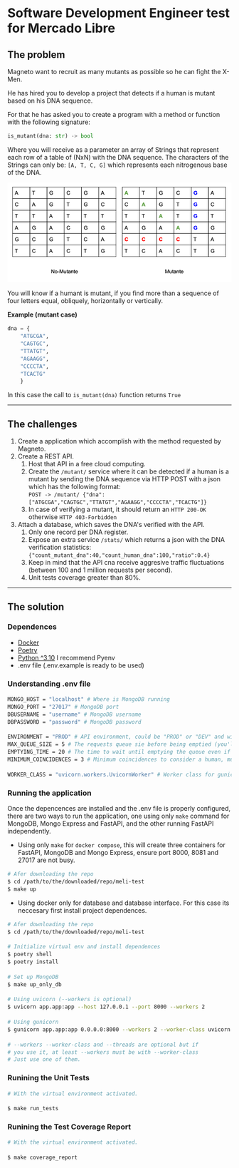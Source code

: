 # Software Development Engineer test for Mercado Libre

## The problem

Magneto want to recruit as many mutants as possible so he can fight the X-Men.

He has hired you to develop a project that detects if a human is mutant based on his DNA sequence.

For that he has asked you to create a program with a method or function with the following signature:

```python
is_mutant(dna: str) -> bool
```

Where you will receive as a parameter an array of Strings that represent each row of a table of (NxN)
with the DNA sequence. The characters of the Strings can only be: ```[A, T, C, G]``` which represents each
nitrogenous base of the DNA.

![example](/assets/example.png)

You will know if a humant is mutant, if you find more than a sequence of four letters equal, obliquely, horizontally
or vertically.

**Example (mutant case)**

```python
dna = {
    "ATGCGA",
    "CAGTGC",
    "TTATGT",
    "AGAAGG",
    "CCCCTA",
    "TCACTG"
    }
```
In this case the call to ```is_mutant(dna)``` function returns ```True```

---

## The challenges

1. Create a application which accomplish with the method requested by Magneto.
2. Create a REST API.
   1. Host that API in a free cloud computing.
   2. Create the ```/mutant/``` service where it can be detected if a human is a mutant by sending the DNA sequence via HTTP
   POST with a json which has the following format: <br>
   ```POST -> /mutant/ {"dna":["ATGCGA","CAGTGC","TTATGT","AGAAGG","CCCCTA","TCACTG"]}```
   3. In case of verifying a mutant, it should return an ```HTTP 200-OK``` otherwise ```HTTP 403-Forbidden```
3. Attach a database, which saves the DNA's verified with the API.
   1. Only one record per DNA register.
   2. Expose an extra service ```/stats/``` which returns a json with the DNA verification statistics: <br>
   ```{"count_mutant_dna":40,"count_human_dna":100,"ratio":0.4} ```
   3. Keep in mind that the API cna receive aggresive traffic fluctuations (between 100 and 1 million requests per second).
   4. Unit tests coverage greater than 80%.

---

## The solution

### Dependences
- [Docker](https://docs.docker.com/engine/install/)
- [Poetry](https://python-poetry.org/docs/)
- [Python ^3.10](https://github.com/pyenv/pyenv) I recommend Pyenv
- .env file (.env.example is ready to be used)

### Understanding .env file
```sh
MONGO_HOST = "localhost" # Where is MongoDB running
MONGO_PORT = "27017" # MongoDB port
DBUSERNAME = "username" # MongoDB username
DBPASSWORD = "password" # MongoDB password

ENVIRONMENT = "PROD" # API environment, could be "PROD" or "DEV" and will write on different db
MAX_QUEUE_SIZE = 5 # The requests queue sie before being emptied (you'll undersant later)
EMPTYING_TIME = 20 # The time to wait until emptying the queue even if it is not full
MINIMUM_COINCIDENCES = 3 # Minimum coincidences to consider a human, mutant.,„„„„„„„„„„„„„„„„,,,,,,,,,,,,,,,,,,

WORKER_CLASS = "uvicorn.workers.UvicornWorker" # Worker class for gunicorn to run the app
```

### Running the application
Once the depencences are installed and the .env file is properly configured, there are two ways to run the application, one using only `make` command for MongoDB, Mongo Express and FastAPI, and the other running FastAPI independently.


- Using only `make` for `docker compose`, this will create three containers for FastAPI, MongoDB and Mongo Express, ensure port 8000, 8081 and 27017 are not busy.
 ```sh
 # Afer downloading the repo
$ cd /path/to/the/downloaded/repo/meli-test
$ make up
 ```

- Using docker only for database and database interface. For this case its neccesary first install project dependences.

```sh
# Afer downloading the repo
$ cd /path/to/the/downloaded/repo/meli-test

# Initialize virtual env and install dependences
$ poetry shell
$ poetry install

# Set up MongoDB
$ make up_only_db

# Using uvicorn (--workers is optional)
$ uvicorn app.app:app --host 127.0.0.1 --port 8000 --workers 2

# Using gunicorn
$ gunicorn app.app:app 0.0.0.0:8000 --workers 2 --worker-class uvicorn.workers.UvicornWorkers --threads 2

# --workers --worker-class and --threads are optional but if
# you use it, at least --workers must be with --worker-class
# Just use one of them.
```

### Runining the Unit Tests

```sh
# With the virtual environment activated.

$ make run_tests
```

### Runining the Test Coverage Report

```sh
# With the virtual environment activated.

$ make coverage_report
```
